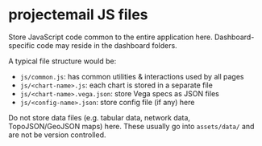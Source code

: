 # projectemail JS files

Store JavaScript code common to the entire application here.
Dashboard-specific code may reside in the dashboard folders.

A typical file structure would be:

- `js/common.js`: has common utilities & interactions used by all pages
- `js/<chart-name>.js`: each chart is stored in a separate file
- `js/<chart-name>.vega.json`: store Vega specs as JSON files
- `js/<config-name>.json`: store config file (if any) here

Do not store data files (e.g. tabular data, network data, TopoJSON/GeoJSON maps)
here. These usually go into `assets/data/` and are not be version controlled.
